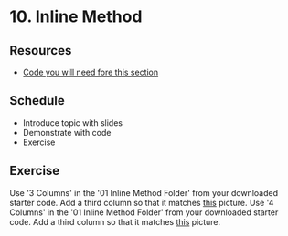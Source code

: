 # 10. Inline Method

## Resources
- [Code you will need fore this section]()

## Schedule

- Introduce topic with slides
- Demonstrate with code
- Exercise

## Exercise
Use '3 Columns' in the '01 Inline Method Folder' from your downloaded starter code. Add a third column so that it matches 
[this](/assets/exercises/03/01.png) picture.
Use '4 Columns' in the '01 Inline Method Folder' from your downloaded starter code. Add a third column so that it matches 
[this](/assets/exercises/03/02.png) picture.
